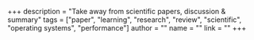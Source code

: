 +++
description = "Take away from scientific papers, discussion & summary"
tags = ["paper", "learning", "research", "review", "scientific", "operating systems", "performance"]
author = ""
name = ""
link = ""
+++
